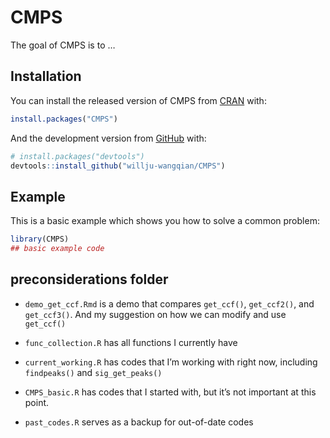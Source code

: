 
<!-- README.md is generated from README.Rmd. Please edit that file -->

# CMPS

<!-- badges: start -->

<!-- badges: end -->

The goal of CMPS is to …

## Installation

You can install the released version of CMPS from
[CRAN](https://CRAN.R-project.org) with:

``` r
install.packages("CMPS")
```

And the development version from [GitHub](https://github.com/) with:

``` r
# install.packages("devtools")
devtools::install_github("willju-wangqian/CMPS")
```

## Example

This is a basic example which shows you how to solve a common problem:

``` r
library(CMPS)
## basic example code
```

## preconsiderations folder

  - `demo_get_ccf.Rmd` is a demo that compares `get_ccf()`,
    `get_ccf2()`, and `get_ccf3()`. And my suggestion on how we can
    modify and use `get_ccf()`

  - `func_collection.R` has all functions I currently have

  - `current_working.R` has codes that I’m working with right now,
    including `findpeaks()` and `sig_get_peaks()`

  - `CMPS_basic.R` has codes that I started with, but it’s not important
    at this point.

  - `past_codes.R` serves as a backup for out-of-date codes
